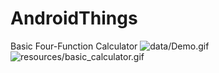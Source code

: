 # AndroidThings
Basic Four-Function Calculator
![data/Demo.gif](https://github.com/supreethub/AR-Plane-Detection/blob/main/data/Demo.gif)
![resources/basic_calculator.gif](https://github.com/hsilvaga/AndroidThings/tree/main/resources/basic_calculator.gif)
